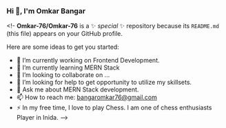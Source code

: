 ### Hi 👋, I'm Omkar Bangar

<!-
**Omkar-76/Omkar-76** is a ✨ _special_ ✨ repository because its `README.md` (this file) appears on your GitHub profile.

Here are some ideas to get you started:

- 🔭 I’m currently working on Frontend Development.
- 🌱 I’m currently learning MERN Stack
- 👯 I’m looking to collaborate on ...
- 🤔 I’m looking for help to get opportunity to utilize my skillsets.
- 💬 Ask me about MERN Stack development.
- 📫 How to reach me: bangaromkar76@gmail.com
- ⚡ In my free time, I love to play Chess. I am one of chess enthusiasts Player in Inida.
-->
